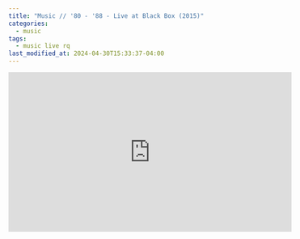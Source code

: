 ```yaml
---
title: "Music // '80 - '88 - Live at Black Box (2015)"
categories:
  - music
tags:
  - music live rq
last_modified_at: 2024-04-30T15:33:37-04:00
---
```


<div class="embed-responsive embed-responsive-16by9">
<iframe width="560" height="315" src="https://www.youtube-nocookie.com/embed/VzAK7nEcBcI?si=2HelwQV-5-Y3IfBS" title="YouTube video player" frameborder="0" allow="accelerometer; autoplay; clipboard-write; encrypted-media; gyroscope; picture-in-picture; web-share" referrerpolicy="strict-origin-when-cross-origin" allowfullscreen></iframe>
</div>

